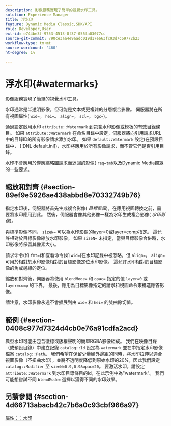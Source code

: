 ```yaml
---
description: 影像服務實現了簡單的視覺水印工具。
solution: Experience Manager
title: 浮水印
feature: Dynamic Media Classic,SDK/API
role: Developer,User
exl-id: e744be3f-9753-4513-8f37-055fa03077cc
source-git-commit: 790ce3aa4e9aadc019d17e663fc93d7c69772b23
workflow-type: tm+mt
source-wordcount: '460'
ht-degree: 1%

---
```


# 浮水印{#watermarks}

影像服務實現了簡單的視覺水印工具。

水印通常是半透明影像，但可能是文本或更複雜的分層複合影像。 伺服器將在所有視圖屬性( `wid=`。 `hei=`。 `align=`。 `scl=`。 `bgc=`)。

通過設定啟用水印 `attribute::Watermark` 到包含水印影像或模板的有效目錄條目。 如果 `attribute::Watermark` 在命名目錄中設定，伺服器將向引用請求URL中的目錄ID的所有影像請求添加水印。 如果 `default::Watermark` 設定(在預設目錄中， [!DNL default.ini])，水印將應用於所有影像請求，而不管它們是否引用目錄。

水印不會應用於響應縮略圖請求而返回的影像( `req=tmb`以及Dynamic Media觀眾的一些要求。

## 縮放和對齊 {#section-89ef9e5926ae438abbd8e70332749b76}

指定水印後，伺服器將首先生成複合影像( *目標影像*)，在應用視圖轉換之前，需要將水印應用到此。 然後，伺服器會像其他影像一樣為水印生成複合影像( *水印影像*)。

與標準影像不同， `sizeN=` 可以為水印影像的layer=0或layer=comp指定。 這允許相對於目標影像縮放水印影像。 如果 `sizeN=` 未指定，當與目標影像合併時，水印影像將保留其像素大小。

請求命令(如 `fmt=`)和查看命令(如 `wid=`)在水印記錄中被忽略，但 `align=`。 `align=` 可用於相對於水印影像相對於目標影像定位水印影像。 這允許水印相對於目標影像的角或邊緣的定位。

縮放和對齊後，伺服器將使用 `blendMode=` 和 `opac=` 指定的值 `layer=0` 或 `layer=comp` 的下界。 最後，應用為目標影像指定的請求和視圖命令來構造應答影像。

請注意，水印影像永遠不會擴展到由 `wid=` 和 `hei=` 的雙曲餘切值。

## 範例 {#section-0408c977d7324d4cb0e76a91cdfa2acd}

典型水印可能由包含徽標或版權聲明的簡單RGBA影像組成。 我們在映像目錄（或預設目錄）中建立記錄 `catalog::Id` 設定為 `watermark` 並在中指定水印影像檔案 `catalog::Path`。 我們希望在保留少量額外邊距的同時，將水印拉伸以適合視圖影像（不扭曲水印），並將不透明度降低到原始水印的20%，因此我們設定 `catalog::Modifier` 至 `sizeN=0.9,0.9&opac=20`。 要激活水印，請設定 `attribute::Watermark` 到水印目錄條目的id，在此示例中為&quot;watermark&quot;。 我們可能想嘗試不同 `blendMode=` 選擇以獲得不同的水印效果。

## 另請參閱 {#section-4d66713abacb42c7b6a0c93cbf966a97}

[屬性：：水印](../../../../../is-api/image-catalog/image-serving-api-ref/c-image-catalog-reference/c-attributes-reference/r-watermark.md#reference-942b50acb2dd43a5ae498dc41ea9ac9b)
